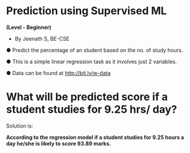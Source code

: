 # Prediction using Supervised ML
**(Level - Beginner)**

- By Jeenath S, BE-CSE

● Predict the percentage of an student based on the no. of study hours.

● This is a simple linear regression task as it involves just 2 variables.

● Data can be found at http://bit.ly/w-data

# What will be predicted score if a student studies for 9.25 hrs/ day?

Solution is:

**According to the regression model if a student studies for 9.25 hours a day he/she is likely to score 93.89 marks.**

